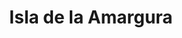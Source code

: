 ---
title: Isla de la Amargura
nombre_comunidad: Isla de la Amargura
municipio: Cáceres
departamento: Antioquia
descripcion: >-
  Comunidad sobre el río Cauca, solo se puede llegar a través de lancha. Es una
  comunidad de unas 196 familias, fueron desplazadas y iniciaron el retorno en
  el 2020. Tienen fuerte presencia de la iglesia evangélica. no hay mucha
  relación entre comunidad indígena y campesina, pero al interior de ellas se
  encuentran muy cohesionados. Sufren de muchas inundaciones y actualmente
  tienen un problema de plaga en casi todos sus cultivos. Hay presencia de
  grupor armados no estatales, se debe informar el ingreso. 
num_personas: 0
num_familias: 196
min_distancia_casco_urbano: 50
km_distancia_casco_urbano: 50
vias_acceso: >-
  Se debe llegar en carro al corregimiento Guarumo (30 minutos del casco urbano
  de Cáceres  por la  troncal de la costa atlantica en buen estado).

  Luego  lancha por 20 minutos sobre el rio Cauca y corre el riesgo de
  crecientes (Las lanchas son pequeñas)
infraestructura_comunitaria:
  - Caseta comunal
  - Instituciones educativas (IE)
  - Iglesias
  - Espacios deportivos
  - Tiendas
notas_infraestructura_comunitaria: Dos Iglesias evangélicas.
liderazgo_comunidad:
  - |-
    JAC activa
    Conformada por comités de salud
  - |2-
     deporte y trabajo. Estos dos ultimos son los más activos.
    Hay varias asociaciones y grupos con liderazgos representativos
    Se caracteriza por solidaridad y apoyo 
inclusion_diversidad_genero: >-
  Hay liderazgos representativos por parte de algunas mujeres de la vereda

  Hay una comunidad indígena (La relación entre las familias campesinas e
  indígenas no es muy fuerte)

  Jóvenes: Tiene proceso de Dibujo, Danza, Futbol para jóvenes

  40 NNAJ hacen parte del grupo ecológico liderado por la cacica indígena y el
  presidente de la JAC
comentarios_conectividad: >-
  En la vereda hay señal de Claro.

  En la Institución educativa están en proceso de la instalación de las antenas
  en el marco del convenio Claro -Mintic
punto_SOLE: Institución educativa,Caseta comunal
comentarios_punto_SOLE:
  - Institución educativa con Claro y MINTIC.
ppales_actividades_economicas_vocacion_productiva:
  - Agricultura
  - Piscicultura
  - Avicultura
comentarios_ppales_actividades_economicas_vocacion_productiva: |-
  Agricultura (Yuca, Plátano, Maíz, Arroz, frutales)
  Avicultura (Pollos de engorde y gallinas ponedoras)
comunidad_sostenible_uso_suelo: null
org_con_proyeccion:
  - Agropaisa
  - Asopeisla
  - Aproaca
servicios_publicos_comunidades_focalizadas: []
comunidades_focalizadas_educacion_infraestructura_educativa:
  - Institución educativa
  - Institución educativa Guarumo
comunidades_focalizadas_practicas_organizativas:
  - Iglesia Evangélica
  - Torneos deportivos
  - Asambleas comunales
conectividad_minima: Bueno
iniciativas_priorizadas:
  - Plátano
  - Cacao
org_focalizada: []
riesgo: Alto
otros_programas_USAID:
  - 'No'
alianzas_colaboradores:
  - 'No'
posibilidad_iniciativas_conjuntas_aliados_2: []
actividades_ocio:
  - Fútbol
  - Dibujo
  - Baile (sin monitores)
medios_comunicacion_narrativas_locales: []
num_visitas_realizadas: 5
num_diagnosticos_rurales_participativos_realizados: 1
infraestructura_salud_atencion_psicosocial:
  - >-
    Acompañamiento de la pastoral social y la UARIV en acciones puntales para el
    retorno
notas_infraestructura_salud_atencion_psicosocial: >-
  Acompañamiento de la pastoral social y la UARIV en acciones puntales por el
  retorno.
num_visitas_predio: 16
url: /comunidad-focalizada/isla-de-la-amargura
layout: single
download_file: /reportes/isla-de-la-amargura.pdf

---